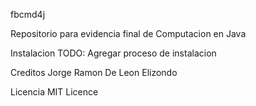 fbcmd4j 

Repositorio para evidencia final de Computacion en Java

Instalacion
TODO: Agregar proceso de instalacion

Creditos
Jorge Ramon De Leon Elizondo

Licencia
MIT Licence
